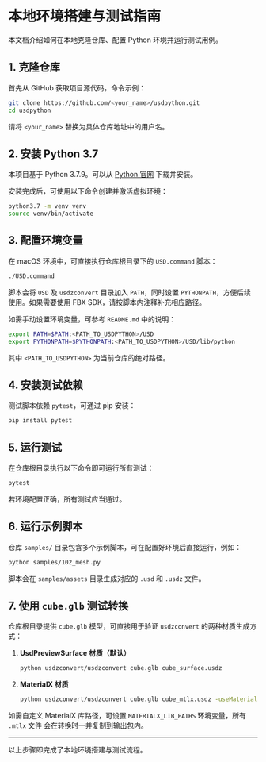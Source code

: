 # 本地环境搭建与测试指南

本文档介绍如何在本地克隆仓库、配置 Python 环境并运行测试用例。

## 1. 克隆仓库

首先从 GitHub 获取项目源代码，命令示例：

```bash
git clone https://github.com/<your_name>/usdpython.git
cd usdpython
```

请将 `<your_name>` 替换为具体仓库地址中的用户名。

## 2. 安装 Python 3.7

本项目基于 Python 3.7.9。可以从 [Python 官网](https://www.python.org/downloads/release/python-379/) 下载并安装。

安装完成后，可使用以下命令创建并激活虚拟环境：

```bash
python3.7 -m venv venv
source venv/bin/activate
```

## 3. 配置环境变量

在 macOS 环境中，可直接执行仓库根目录下的 `USD.command` 脚本：

```bash
./USD.command
```

脚本会将 `USD` 及 `usdzconvert` 目录加入 `PATH`，同时设置 `PYTHONPATH`，方便后续使用。如果需要使用 FBX SDK，请按脚本内注释补充相应路径。

如需手动设置环境变量，可参考 `README.md` 中的说明：

```bash
export PATH=$PATH:<PATH_TO_USDPYTHON>/USD
export PYTHONPATH=$PYTHONPATH:<PATH_TO_USDPYTHON>/USD/lib/python
```

其中 `<PATH_TO_USDPYTHON>` 为当前仓库的绝对路径。

## 4. 安装测试依赖

测试脚本依赖 `pytest`，可通过 pip 安装：

```bash
pip install pytest
```

## 5. 运行测试

在仓库根目录执行以下命令即可运行所有测试：

```bash
pytest
```

若环境配置正确，所有测试应当通过。

## 6. 运行示例脚本

仓库 `samples/` 目录包含多个示例脚本，可在配置好环境后直接运行，例如：

```bash
python samples/102_mesh.py
```

脚本会在 `samples/assets` 目录生成对应的 `.usd` 和 `.usdz` 文件。

## 7. 使用 `cube.glb` 测试转换

仓库根目录提供 `cube.glb` 模型，可直接用于验证 `usdzconvert` 的两种材质生成方式：

1. **UsdPreviewSurface 材质（默认）**

   ```bash
   python usdzconvert/usdzconvert cube.glb cube_surface.usdz
   ```

2. **MaterialX 材质**

   ```bash
   python usdzconvert/usdzconvert cube.glb cube_mtlx.usdz -useMaterialX
   ```

如需自定义 MaterialX 库路径，可设置 `MATERIALX_LIB_PATHS` 环境变量，所有 `.mtlx` 文件
会在转换时一并复制到输出包内。

---
以上步骤即完成了本地环境搭建与测试流程。
